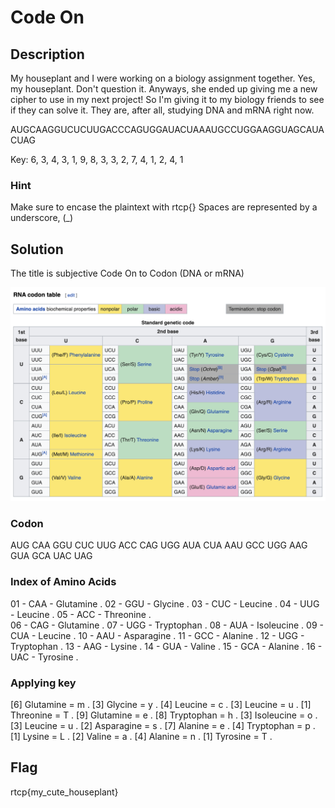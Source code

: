 
# Code On

## Description

My houseplant and I were working on a biology assignment together. Yes, my houseplant. Don't question it. Anyways, she ended up giving me a new cipher to use in my next project! So I'm giving it to my biology friends to see if they can solve it. They are, after all, studying DNA and mRNA right now.

AUGCAAGGUCUCUUGACCCAGUGGAUACUAAAUGCCUGGAAGGUAGCAUACUAG

Key: 6, 3, 4, 3, 1, 9, 8, 3, 3, 2, 7, 4, 1, 2, 4, 1

### Hint

Make sure to encase the plaintext with rtcp{} Spaces are represented by a underscore, (_)

## Solution

The title is subjective Code On to Codon (DNA or mRNA)

<img src="https://github.com/j4m3sb0nd007/riceteacatpanda/blob/master/rna.png" alt="RNA" />

### Codon

AUG CAA GGU CUC UUG ACC CAG UGG AUA CUA AAU GCC UGG AAG GUA GCA UAC UAG

### Index of Amino Acids

01 - CAA - Glutamine . 
02 - GGU - Glycine . 
03 - CUC - Leucine . 
04 - UUG - Leucine . 
05 - ACC - Threonine .   
06 - CAG - Glutamine . 
07 - UGG - Tryptophan . 
08 - AUA - Isoleucine . 
09 - CUA - Leucine . 
10 - AAU - Asparagine . 
11 - GCC - Alanine . 
12 - UGG - Tryptophan .
13 - AAG - Lysine . 
14 - GUA - Valine . 
15 - GCA - Alanine . 
16 - UAC - Tyrosine . 

### Applying key

[6] Glutamine   = m . 
[3] Glycine     = y . 
[4] Leucine     = c . 
[3] Leucine     = u . 
[1] Threonine   = T . 
[9] Glutamine   = e . 
[8] Tryptophan  = h . 
[3] Isoleucine  = o . 
[3] Leucine     = u . 
[2] Asparagine  = s . 
[7] Alanine     = e . 
[4] Tryptophan  = p . 
[1] Lysine      = L . 
[2] Valine      = a . 
[4] Alanine     = n . 
[1] Tyrosine    = T . 

## Flag

rtcp{my_cute_houseplant}
